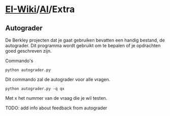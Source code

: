 # [EI-Wiki](..)/[AI](Home)/Extra
## Autograder

De Berkley projecten dat je gaat gebruiken bevatten een handig bestand, de autograder. Dit programma wordt gebruikt om te bepalen of je opdrachten goed geschreven zijn.

Commando's
```
python autograder.py
```

Dit commando zal de autograder voor alle vragen.

```
python autograder.py -q qx
```
Met x het nummer van de vraag die je wil testen.

TODO: add info about feedback from autograder